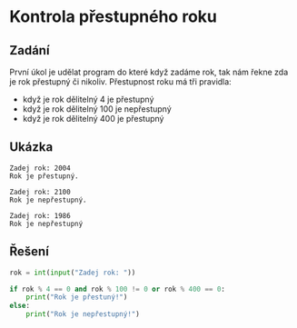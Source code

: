 # Kontrola přestupného roku

## Zadání

První úkol je udělat program do které když zadáme rok, tak nám řekne zda je rok přestupný či nikoliv.
Přestupnost roku má tři pravidla: 
- když je rok dělitelný 4 je přestupný
- když je rok dělitelný 100 je nepřestupný
- když je rok dělitelný 400 je přestupný

## Ukázka

```
Zadej rok: 2004
Rok je přestupný.

Zadej rok: 2100
Rok je nepřestupný.

Zadej rok: 1986
Rok je nepřestupný
```

## Řešení

```python
rok = int(input("Zadej rok: "))

if rok % 4 == 0 and rok % 100 != 0 or rok % 400 == 0:
    print("Rok je přestuný!")
else:
    print("Rok je nepřestupný!")
```